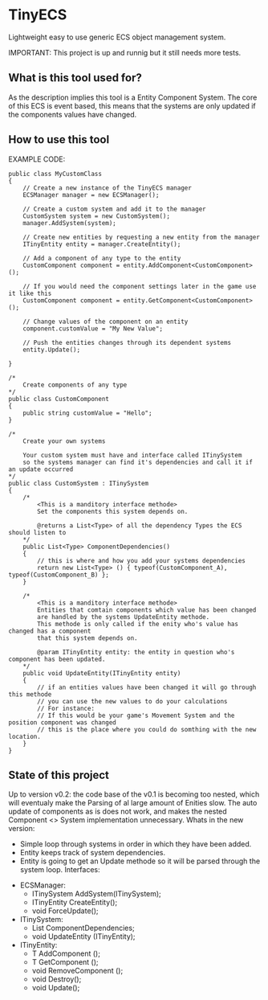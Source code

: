 # TinyECS
Lightweight easy to use generic ECS object management system.

IMPORTANT: This project is up and runnig but it still needs more tests.

What is this tool used for?
--
As the description implies this tool is a Entity Component System. 
The core of this ECS is event based, this means that the systems are only updated if the components values have changed.

How to use this tool
--
EXAMPLE CODE:

    public class MyCustomClass
    {
        // Create a new instance of the TinyECS manager
        ECSManager manager = new ECSManager();

        // Create a custom system and add it to the manager
        CustomSystem system = new CustomSystem();
        manager.AddSystem(system);

        // Create new entities by requesting a new entity from the manager
        ITinyEntity entity = manager.CreateEntity();
        
        // Add a component of any type to the entity
        CustomComponent component = entity.AddComponent<CustomComponent>();
       
        // If you would need the component settings later in the game use it like this
        CustomComponent component = entity.GetComponent<CustomComponent>();
        
        // Change values of the component on an entity
        component.customValue = "My New Value";
        
        // Push the entities changes through its dependent systems
        entity.Update();
       
    }

    /*
        Create components of any type
    */
    public class CustomComponent
    {
        public string customValue = "Hello";
    }

    /*
        Create your own systems
        
        Your custom system must have and interface called ITinySystem
        so the systems manager can find it's dependencies and call it if an update occurred
    */
    public class CustomSystem : ITinySystem
    {
        /*
            <This is a manditory interface methode>
            Set the components this system depends on.
            
            @returns a List<Type> of all the dependency Types the ECS should listen to
        */
        public List<Type> ComponentDependencies()
        {
            // this is where and how you add your systems dependencies
            return new List<Type> () { typeof(CustomComponent_A), typeof(CustomComponent_B) };
        }

        /* 
            <This is a manditory interface methode>
            Entities that comtain components which value has been changed 
            are handled by the systems UpdateEntity methode.
            This methode is only called if the enity who's value has changed has a component
            that this system depends on.

            @param ITinyEntity entity: the entity in question who's component has been updated.
        */
        public void UpdateEntity(ITinyEntity entity)
        {
            // if an entities values have been changed it will go through this methode
            // you can use the new values to do your calculations
            // For instance:
            // If this would be your game's Movement System and the position component was changed
            // this is the place where you could do somthing with the new location.
        }
    }

State of this project
--
Up to version v0.2: the code base of the v0.1 is becoming too nested, which will eventualy make the Parsing of al large amount of Enities slow.
The auto update of components as is does not work, and makes the nested Component <> System implementation unnecessary.
Whats in the new version:
- Simple loop through systems in order in which they have been added.
- Entity keeps track of system dependencies.
- Entity is going to get an Update methode so it will be parsed through the system loop.
Interfaces:
+ ECSManager:
   - ITinySystem AddSystem(ITinySystem);
   - ITinyEntity CreateEntity();
   - void ForceUpdate();
+ ITinySystem:
   - List<Type> ComponentDependencies;
   - void UpdateEntity (ITinyEntity);
+ ITinyEntity:
   - T AddComponent<T> ();
   - T GetComponent<T> ();
   - void RemoveComponent<T> ();
   - void Destroy();
   - void Update();

